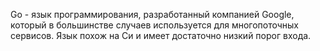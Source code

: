 Go - язык программирования, разработанный компанией Google, который в большинстве случаев используется для многопоточных сервисов. Язык похож на Си и имеет достаточно низкий порог входа.

